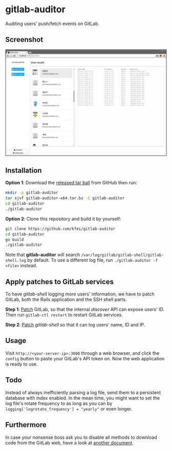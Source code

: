 # gitlab-auditor

Auditing users' push/fetch events on GitLab.

## Screenshot

![image](screenshot.jpg?raw=true)

## Installation

**Option 1**: Download the [released tar
ball](https://github.com/kfei/gitlab-auditor/releases) from GitHub then run:

```bash
mkdir -p gitlab-auditor
tar xjvf gitlab-auditor-x64.tar.bz -C gitlab-auditor
cd gitlab-auditor
./gitlab-auditor
```

**Option 2**: Clone this repository and build it by yourself:

```bash
git clone https://github.com/kfei/gitlab-auditor
cd gitlab-auditor
go build
./gitlab-auditor
```

Note that **gitlab-auditor** will search
`/var/log/gitlab/gitlab-shell/gitlab-shell.log` by default. To use a different
log file, run `./gitlab-auditor -f <file>` instead.

## Apply patches to GitLab services

To have *gitlab-shell* logging more users' information, we have to patch
GitLab, both the Rails application and the SSH shell parts.

**Step 1**: [Patch](docs/gitlab-rails.diff?raw=true) GitLab, so that the
internal *discover* API can expose users' ID. Then run `gitlab-ctl restart` to
restart GitLab services.

**Step 2**: [Patch](docs/gitlab-shell.diff?raw=true) *gitlab-shell* so that it
can log users' name, ID and IP.

## Usage

Visit `http://<your-server-ip>:3000` through a web browser, and click the
`config` button to paste your GitLab's API token on. Now the web application is
ready to use.

## Todo

Instead of always inefficiently parsing a log file, send them to a persistent
database with index enabled. In the mean time, you might want to set the log
file's rotate frequency to as long as you can by
`logging['logrotate_frequency'] = "yearly"` or even longer.

## Furthermore

In case your nonsense boss ask you to disable all methods to download code from
the GitLab web, have a look at [another document](docs/DIRTYPATCH.md).
